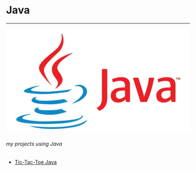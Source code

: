 # Java <Badge type="tip" text="Java" />

---
![logo Java](../images/java.jpg)



###### my projects using Java
- [Tic-Tac-Toe Java ](../projects/java-tic-tac-toe.md)
